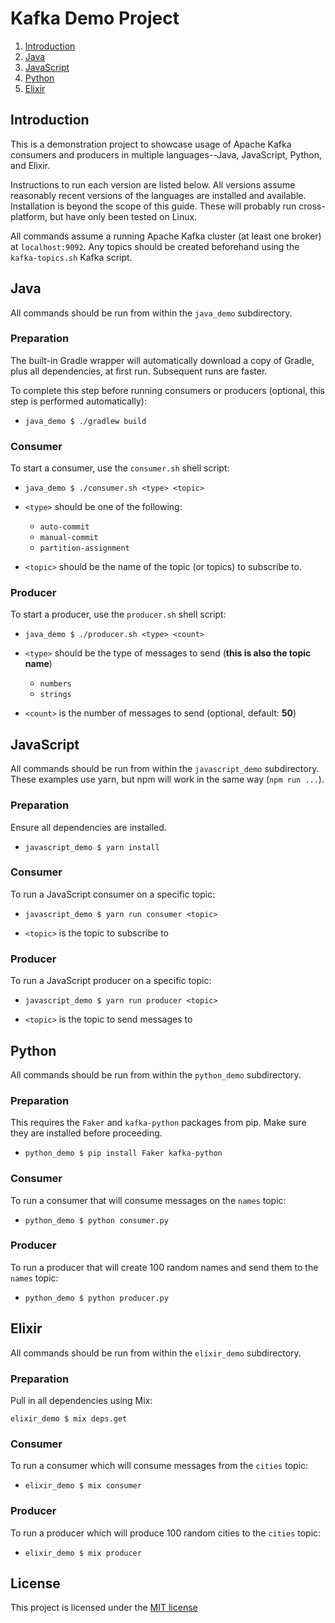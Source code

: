 
# Kafka Demo Project

1. [Introduction](#introduction)
2. [Java](#java)
3. [JavaScript](#javascript)
4. [Python](#python)
5. [Elixir](#elixir)

## Introduction

This is a demonstration project to showcase usage of Apache Kafka consumers and
producers in multiple languages--Java, JavaScript, Python, and Elixir.

Instructions to run each version are listed below. All versions assume reasonably
recent versions of the languages are installed and available. Installation is
beyond the scope of this guide. These will probably run cross-platform, but have
only been tested on Linux.

All commands assume a running Apache Kafka cluster (at least one broker) at
`localhost:9092`. Any topics should be created beforehand using the
`kafka-topics.sh` Kafka script.

## Java

All commands should be run from within the `java_demo` subdirectory.

### Preparation

The built-in Gradle wrapper will automatically download a copy of Gradle, plus
all dependencies, at first run. Subsequent runs are faster.

To complete this step before running consumers or producers (optional, this step
is performed automatically):

- `java_demo $ ./gradlew build`

### Consumer

To start a consumer, use the `consumer.sh` shell script:

- `java_demo $ ./consumer.sh <type> <topic>`

- `<type>` should be one of the following:
  - `auto-commit`
  - `manual-commit`
  - `partition-assignment`

- `<topic>` should be the name of the topic (or topics) to subscribe to.

### Producer

To start a producer, use the `producer.sh` shell script:

- `java_demo $ ./producer.sh <type> <count>`

- `<type>` should be the type of messages to send (**this is also the topic name**)
  - `numbers`
  - `strings`

- `<count>` is the number of messages to send (optional, default: **50**)

## JavaScript

All commands should be run from within the `javascript_demo` subdirectory. These
examples use yarn, but npm will work in the same way (`npm run ...`).

### Preparation

Ensure all dependencies are installed.

- `javascript_demo $ yarn install`

### Consumer

To run a JavaScript consumer on a specific topic:

- `javascript_demo $ yarn run consumer <topic>`

- `<topic>` is the topic to subscribe to

### Producer

To run a JavaScript producer on a specific topic:

- `javascript_demo $ yarn run producer <topic>`

- `<topic>` is the topic to send messages to

## Python

All commands should be run from within the `python_demo` subdirectory.

### Preparation

This requires the `Faker` and `kafka-python` packages from pip. Make sure they are
installed before proceeding.

- `python_demo $ pip install Faker kafka-python`

### Consumer

To run a consumer that will consume messages on the `names` topic:

- `python_demo $ python consumer.py`

### Producer

To run a producer that will create 100 random names and send them to the `names`
topic:

- `python_demo $ python producer.py`

## Elixir

All commands should be run from within the `elixir_demo` subdirectory.

### Preparation

Pull in all dependencies using Mix:

`elixir_demo $ mix deps.get`

### Consumer

To run a consumer which will consume messages from the `cities` topic:

- `elixir_demo $ mix consumer`

### Producer

To run a producer which will produce 100 random cities to the `cities` topic:

- `elixir_demo $ mix producer`

## License

This project is licensed under the [MIT license](./LICENSE.md)
